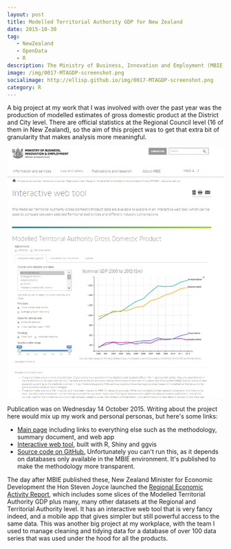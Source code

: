 ```yaml
---
layout: post
title: Modelled Territorial Authority GDP for New Zealand
date: 2015-10-30
tag: 
   - NewZealand
   - OpenData
   - R
description: The Ministry of Business, Innovation and Employment (MBIE) published Modelled Territorial Authority Gross Domestic Product estimates for New Zealand 2000 to 2012 in October 2015, and plan to update annually from now on.  The data, method and an interactive web app are on the MBIE website and the source code is available on GitHub.
image: /img/0017-MTAGDP-screenshot.png
socialimage: http://ellisp.github.io/img/0017-MTAGDP-screenshot.png
category: R
---
```

A big project at my work that I was involved with over the past year was the production of modelled estimates of gross domestic product at the District and City level.  There are official statistics at the Regional Council level (16 of them in New Zealand), so the aim of this project was to get that extra bit of granularity that makes analysis more meaningful.  

![image](/img/0017-MTAGDP-screenshot.png)

Publication was on Wednesday 14 October 2015.  Writing about the project here would mix up my work and personal personas, but here's some links:

* [Main page](http://www.mbie.govt.nz/info-services/sectors-industries/regions-cities/research/modelled-territorial-authority-gross-domestic-product) including links to everything else such as the methodology, summary document, and web app
* [Interactive web tool](http://www.mbie.govt.nz/info-services/sectors-industries/regions-cities/research/modelled-territorial-authority-gross-domestic-product/interactive-web-tool), built with R, Shiny and ggvis
* [Source code on GitHub.](https://github.com/nz-mbie/MTAGDP)  Unfortunately you can't run this, as it depends on databases only available in the MBIE environment.  It's published to make the methodology more transparent.

The day after MBIE published these, New Zealand Minister for Economic Development the Hon Steven Joyce launched the [Regional Economic Activity Report](http://www.mbie.govt.nz/info-services/business/business-growth-agenda/regions), which includes some slices of the Modelled Territorial Authority GDP plus many, many other datasets at the Regional and Territorial Authority level.  It has an interactive web tool that is very fancy indeed, and a mobile app that gives simpler but still powerful access to the same data.  This was another big project at my workplace, with the team I used to manage cleaning and tidying data for a database of over 100 data series that was used under the hood for all the products.